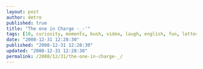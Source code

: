 ```yaml
---
layout: post
author: detro
published: true
title: "The one in Charge -_-'"
tags: [10, curiosity, moments, bush, video, laugh, english, fun, letterman]
date: "2008-12-31 12:28:30"
published: "2008-12-31 12:28:30"
updated: "2008-12-31 12:28:30"
permalink: /2008/12/31/the-one-in-charge-_/
---
```


<div align="center">
<object width="425" height="344"><param name="movie" value="http://www.youtube.com/v/rToKEnySb7s&hl=en&fs=1"></param><param name="allowFullScreen" value="true"></param><param name="allowscriptaccess" value="always"></param><embed src="http://www.youtube.com/v/rToKEnySb7s&hl=en&fs=1" type="application/x-shockwave-flash" allowscriptaccess="always" allowfullscreen="true" width="425" height="344"></embed></object>
</div>
